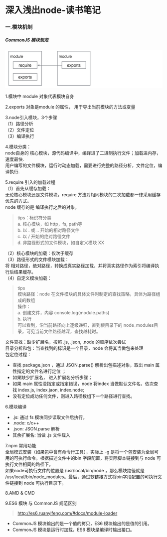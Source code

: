 # 深入浅出node-读书笔记  

### 一.模块机制
##### CommonJS 模块规范

![](/images/1528425635mw.png)

1.模块中 module 对象代表模块自身 

2.exports 对象是module 的属性， 用于导出当前模块的方法或变量

3.node引入模块，3个步骤  
（1）路径分析  
（2）文件定位  
（3）编译执行   

4.模块分类：  
node自身的 核心模块，源代码编译中，编译进了二进制执行文件；加载进内存，速度最快.  
用户编写的文件模块，运行时动态加载，需要进行完整的路径分析，文件定位，编译执行. 

5.require 引入的加载过程  
（1）首先从缓存加载：  
无论核心模块还是文件模块，require 方法对相同模块的二次加载都一律采用缓存优先的方式。  
node 缓存的是 编译执行之后的对象。

> tips：标识符分类  
a. 核心模块，如 http，fs, path等  
b. 以 . 或 .. 开始的相对路径文件  
c. 以 / 开始的绝对路径文件  
d. 非路径形式的文件模块，如自定义模块 XX

（2）核心模块的加载：仅次于缓存  
（3）路径形式的文件模块加载：  
将 相对路径，绝对路径，转换成真实路径加载，并将真实路径作为索引将编译执行后结果缓存。  
（4）自定义模块加载：  
> tips  
模块路径：node 在文件模块的具体文件时制定的查找策略，具体为路径组成的数组  
操作：  
a. 创建文件，内容 console.log(module.paths)  
b. 执行   
可以看到，沿当前路径向上逐级递归，直到根目录下的 node_modules目录，可见当前文件路径越深，查找越耗时。

文件查找：缺少扩展名，按照 .js, .json, .node 的顺序依次尝试  
目录分析和包：当查找到的标识是一个目录，node 会将其当做包来处理  
包定位过程：   
   - 查找 package.json ，通过 JSON.parse() 解析出包描述对象，取出 main 属性指定的文件名进行定位 ；
   - 如果缺少扩展名， 进入扩展名分析步骤；
   - 如果 main 属性没指定或指定错误，node 将index 当做默认文件名，依次查找 index.js, index.jaon, index.node; 
   - 没有定位成功任何文件，则进入路径数组下一个路径进行查找。
   
6.模块编译  
- .js: 通过 fs 模块同步读取文件后执行。  
- .node:  c/c++  
- .json:  JSON.parse 解析  
- 其余扩展名: 当做 .js 文件载入

7.npm 常用功能  
全局模式安装（如果包中含有命令行工具），实际上 -g 是将一个包安装为全局可用的可执行命令。根据描述文件中的bin 字段配置，将实际脚本链接到与 node 可执行文件相同的路径下。  
如果node可执行文件的位置是 /usr/local/bin/node ，那么模块路径就是 /usr/local/bin/node_modules。最后，通过软链接方式将bin字段配置的可执行文件链接到 node 可执行目录下。  

8.AMD & CMD

9.ES6 模块 与 CommonJS 规范区别
> http://es6.ruanyifeng.com/#docs/module-loader  

- CommonJS 模块输出的是一个值的拷贝，ES6 模块输出的是值的引用。
- CommonJS 模块是运行时加载，ES6 模块是编译时输出接口。


